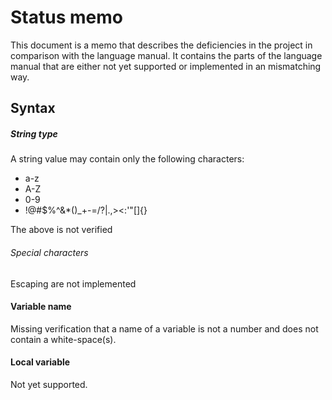 # Status memo

This document is a memo that describes the deficiencies in the project in comparison with the language manual. It contains the parts of the language manual that are either not yet supported or implemented in an mismatching way.

## Syntax

##### String type

A string value may contain only the following characters:

- a-z
- A-Z
- 0-9
- !@#$%^&*()_+-=\/?|.,><:'"[]{}

The above is not verified

###### Special characters

Escaping are not implemented

#### Variable name

Missing verification that a name of a variable is not a number and does not contain a white-space(s).

#### Local variable

Not yet supported.

